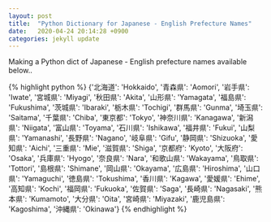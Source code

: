 ```yaml
---
layout: post
title:  "Python Dictionary for Japanese - English Prefecture Names"
date:   2020-04-24 20:14:28 +0900
categories: jekyll update
---
```

Making a Python dict of Japanese - English prefecture names available below..

{% highlight python %}
{'北海道': 'Hokkaido',
 '青森県': 'Aomori',
 '岩手県': 'Iwate',
 '宮城県': 'Miyagi',
 '秋田県': 'Akita',
 '山形県': 'Yamagata',
 '福島県': 'Fukushima',
 '茨城県': 'Ibaraki',
 '栃木県': 'Tochigi',
 '群馬県': 'Gunma',
 '埼玉県': 'Saitama',
 '千葉県': 'Chiba',
 '東京都': 'Tokyo',
 '神奈川県': 'Kanagawa',
 '新潟県': 'Niigata',
 '富山県': 'Toyama',
 '石川県': 'Ishikawa',
 '福井県': 'Fukui',
 '山梨県': 'Yamanashi',
 '長野県': 'Nagano',
 '岐阜県': 'Gifu',
 '静岡県': 'Shizuoka',
 '愛知県': 'Aichi',
 '三重県': 'Mie',
 '滋賀県': 'Shiga',
 '京都府': 'Kyoto',
 '大阪府': 'Osaka',
 '兵庫県': 'Hyogo',
 '奈良県': 'Nara',
 '和歌山県': 'Wakayama',
 '鳥取県': 'Tottori',
 '島根県': 'Shimane',
 '岡山県': 'Okayama',
 '広島県': 'Hiroshima',
 '山口県': 'Yamaguchi',
 '徳島県': 'Tokushima',
 '香川県': 'Kagawa',
 '愛媛県': 'Ehime',
 '高知県': 'Kochi',
 '福岡県': 'Fukuoka',
 '佐賀県': 'Saga',
 '長崎県': 'Nagasaki',
 '熊本県': 'Kumamoto',
 '大分県': 'Oita',
 '宮崎県': 'Miyazaki',
 '鹿児島県': 'Kagoshima',
 '沖縄県': 'Okinawa'}
{% endhighlight %}
